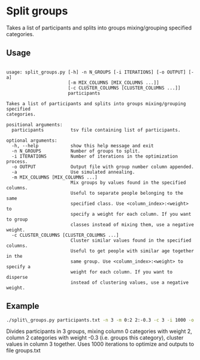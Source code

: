 # Split groups

Takes a list of participants and splits into groups mixing/grouping specified
categories.

## Usage

```

usage: split_groups.py [-h] -n N_GROUPS [-i ITERATIONS] [-o OUTPUT] [-a]
                       [-m MIX_COLUMNS [MIX_COLUMNS ...]]
                       [-c CLUSTER_COLUMNS [CLUSTER_COLUMNS ...]]
                       participants

Takes a list of participants and splits into groups mixing/grouping specified
categories.

positional arguments:
  participants          tsv file containing list of participants.

optional arguments:
  -h, --help            show this help message and exit
  -n N_GROUPS           Number of groups to split.
  -i ITERATIONS         Number of iterations in the optimization process.
  -o OUTPUT             Output file with group number column appended.
  -a                    Use simulated annealing.
  -m MIX_COLUMNS [MIX_COLUMNS ...]
                        Mix groups by values found in the specified columns.
                        Useful to separate people belonging to the same
                        specified class. Use <column_index>:<weight> to
                        specify a weight for each column. If you want to group
                        classes instead of mixing them, use a negative weight.
  -c CLUSTER_COLUMNS [CLUSTER_COLUMNS ...]
                        Cluster similar values found in the specified columns.
                        Useful to get people with similar age together in the
                        same group. Use <column_index>:<weight> to specify a
                        weight for each column. If you want to disperse
                        instead of clustering values, use a negative weight.
```

## Example

```bash
./split\_groups.py participants.txt -n 3 -m 0:2 2:-0.3 -c 3 -i 1000 -o groups.txt
```

Divides participants in 3 groups, mixing column 0 categories with weight 2, column 2 categories with weight -0.3 (i.e. groups this category), cluster values in column 3 together. Uses 1000 iterations to optimize and outputs to file groups.txt

